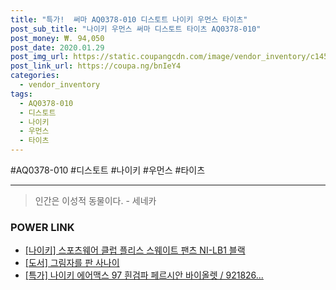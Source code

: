 ```yaml
--- 
title: "특가!  써마 AQ0378-010 디스토트 나이키 우먼스 타이츠" 
post_sub_title: "나이키 우먼스 써마 디스토트 타이츠 AQ0378-010" 
post_money: ₩. 94,050 
post_date: 2020.01.29 
post_img_url: https://static.coupangcdn.com/image/vendor_inventory/c145/5b05952892d73228d0119d027940a21fb57137c17bfbfc15f18001225943.jpg 
post_link_url: https://coupa.ng/bnIeY4 
categories: 
  - vendor_inventory 
tags: 
  - AQ0378-010 
  - 디스토트 
  - 나이키 
  - 우먼스 
  - 타이츠 
--- 
```

  #AQ0378-010 #디스토트 #나이키 #우먼스 #타이츠 
<hr> 

> 인간은 이성적 동물이다. - 세네카 


### POWER LINK

* <a href="https://blog.naver.com/santokki14/221784667165" target="_blank">[나이키] 스포츠웨어 클럽 플리스 스웨이트 팬츠 NI-LB1 블랙</a>
* <a href="https://blog.naver.com/sakai111/221784704451" target="_blank">[도서] 그림자를 판 사나이</a>
* <a href="https://blog.naver.com/santokki14/221791386910" target="_blank">[특가] 나이키 에어맥스 97 흰검파 페르시안 바이올렛 / 921826...</a>
